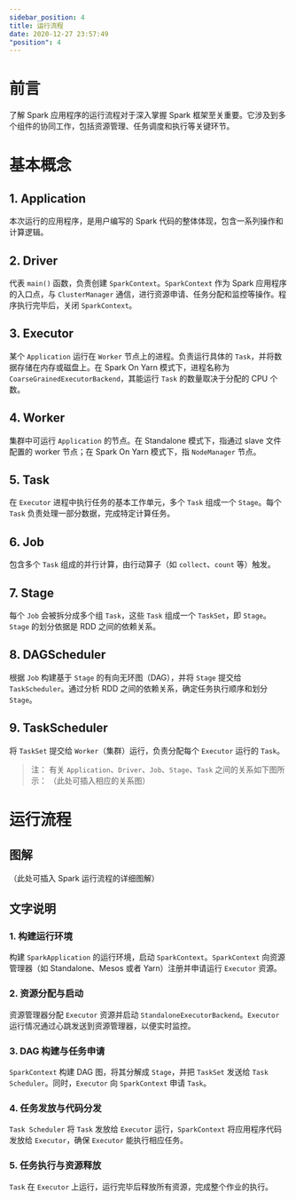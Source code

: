 ```yaml
---
sidebar_position: 4
title: 运行流程
date: 2020-12-27 23:57:49
"position": 4
---
```


# 前言
了解 Spark 应用程序的运行流程对于深入掌握 Spark 框架至关重要。它涉及到多个组件的协同工作，包括资源管理、任务调度和执行等关键环节。

# 基本概念
## 1. Application
本次运行的应用程序，是用户编写的 Spark 代码的整体体现，包含一系列操作和计算逻辑。

## 2. Driver
代表 `main()` 函数，负责创建 `SparkContext`。`SparkContext` 作为 Spark 应用程序的入口点，与 `ClusterManager` 通信，进行资源申请、任务分配和监控等操作。程序执行完毕后，关闭 `SparkContext`。

## 3. Executor
某个 `Application` 运行在 `Worker` 节点上的进程。负责运行具体的 `Task`，并将数据存储在内存或磁盘上。在 Spark On Yarn 模式下，进程名称为 `CoarseGrainedExecutorBackend`，其能运行 `Task` 的数量取决于分配的 CPU 个数。

## 4. Worker
集群中可运行 `Application` 的节点。在 Standalone 模式下，指通过 slave 文件配置的 worker 节点；在 Spark On Yarn 模式下，指 `NodeManager` 节点。

## 5. Task
在 `Executor` 进程中执行任务的基本工作单元，多个 `Task` 组成一个 `Stage`。每个 `Task` 负责处理一部分数据，完成特定计算任务。

## 6. Job
包含多个 `Task` 组成的并行计算，由行动算子（如 `collect`、`count` 等）触发。

## 7. Stage
每个 `Job` 会被拆分成多个组 `Task`，这些 `Task` 组成一个 `TaskSet`，即 `Stage`。`Stage` 的划分依据是 RDD 之间的依赖关系。

## 8. DAGScheduler
根据 `Job` 构建基于 `Stage` 的有向无环图（DAG），并将 `Stage` 提交给 `TaskScheduler`。通过分析 RDD 之间的依赖关系，确定任务执行顺序和划分 `Stage`。

## 9. TaskScheduler
将 `TaskSet` 提交给 `Worker`（集群）运行，负责分配每个 `Executor` 运行的 `Task`。

>注：
> 有关 `Application`、`Driver`、`Job`、`Stage`、`Task` 之间的关系如下图所示：
> （此处可插入相应的关系图）

# 运行流程
## 图解
（此处可插入 Spark 运行流程的详细图解）

## 文字说明
### 1. 构建运行环境
构建 `SparkApplication` 的运行环境，启动 `SparkContext`。`SparkContext` 向资源管理器（如 Standalone、Mesos 或者 Yarn）注册并申请运行 `Executor` 资源。

### 2. 资源分配与启动
资源管理器分配 `Executor` 资源并启动 `StandaloneExecutorBackend`。`Executor` 运行情况通过心跳发送到资源管理器，以便实时监控。

### 3. DAG 构建与任务申请
`SparkContext` 构建 DAG 图，将其分解成 `Stage`，并把 `TaskSet` 发送给 `Task Scheduler`。同时，`Executor` 向 `SparkContext` 申请 `Task`。

### 4. 任务发放与代码分发
`Task Scheduler` 将 `Task` 发放给 `Executor` 运行，`SparkContext` 将应用程序代码发放给 `Executor`，确保 `Executor` 能执行相应任务。

### 5. 任务执行与资源释放
`Task` 在 `Executor` 上运行，运行完毕后释放所有资源，完成整个作业的执行。